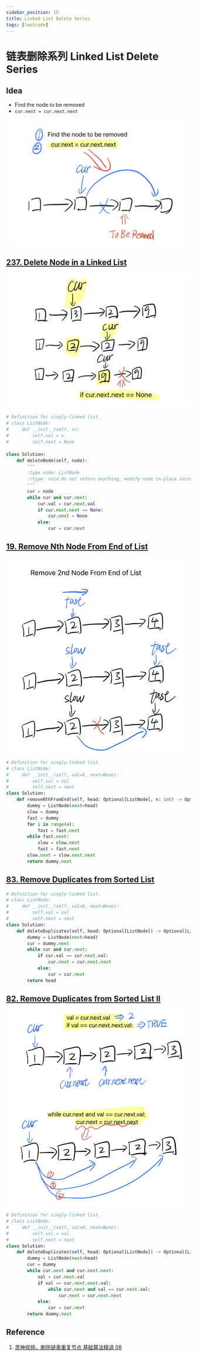 ```yaml
---
sidebar_position: 15
title: Linked List Delete Series
tags: [leetcode]
---
```


# 链表删除系列 Linked List Delete Series

## Idea

- Find the node to be removed
- `cur.next = cur.next.next`

![image-20240525164812276](./240303-06-linked-list-remove.assets/image-20240525164812276.png)

## [237. Delete Node in a Linked List](https://leetcode.cn/problems/delete-node-in-a-linked-list/)

![image-20240525165519592](./240303-06-linked-list-remove.assets/image-20240525165519592.png)

```python
# Definition for singly-linked list.
# class ListNode:
#     def __init__(self, x):
#         self.val = x
#         self.next = None

class Solution:
    def deleteNode(self, node):
        """
        :type node: ListNode
        :rtype: void Do not return anything, modify node in-place instead.
        """
        cur = node
        while cur and cur.next:
            cur.val = cur.next.val
            if cur.next.next == None:
                cur.next = None
            else:
                cur = cur.next
```

## [19. Remove Nth Node From End of List](https://leetcode.cn/problems/remove-nth-node-from-end-of-list/)

![image-20240525165957910](./240303-06-linked-list-remove.assets/image-20240525165957910.png)

```python
# Definition for singly-linked list.
# class ListNode:
#     def __init__(self, val=0, next=None):
#         self.val = val
#         self.next = next
class Solution:
    def removeNthFromEnd(self, head: Optional[ListNode], n: int) -> Optional[ListNode]:
        dummy = ListNode(next=head)
        slow = dummy
        fast = dummy
        for i in range(n):
            fast = fast.next
        while fast.next:
            slow = slow.next
            fast = fast.next
        slow.next = slow.next.next
        return dummy.next
```

## [83. Remove Duplicates from Sorted List](https://leetcode.cn/problems/remove-duplicates-from-sorted-list/)

```python
# Definition for singly-linked list.
# class ListNode:
#     def __init__(self, val=0, next=None):
#         self.val = val
#         self.next = next
class Solution:
    def deleteDuplicates(self, head: Optional[ListNode]) -> Optional[ListNode]:
        dummy = ListNode(next=head)
        cur = dummy.next
        while cur and cur.next:
            if cur.val == cur.next.val:
                cur.next = cur.next.next
            else:
                cur = cur.next
        return head
```

## [82. Remove Duplicates from Sorted List II](https://leetcode.cn/problems/remove-duplicates-from-sorted-list-ii/)

![image-20240525170442098](./240303-06-linked-list-remove.assets/image-20240525170442098.png)

```python
# Definition for singly-linked list.
# class ListNode:
#     def __init__(self, val=0, next=None):
#         self.val = val
#         self.next = next
class Solution:
    def deleteDuplicates(self, head: Optional[ListNode]) -> Optional[ListNode]:
        dummy = ListNode(next=head)
        cur = dummy
        while cur.next and cur.next.next:
            val = cur.next.val
            if val == cur.next.next.val:
                while cur.next and val == cur.next.val:
                    cur.next = cur.next.next
            else:
                cur = cur.next
        return dummy.next
```

## Reference

1. [灵神视频，删除链表重复节点 基础算法精讲 08](https://www.bilibili.com/video/BV1VP4y1Q71e/?share_source=copy_web&vd_source=5d4accef9045e3ed4e08bbb7a80f3c70)

